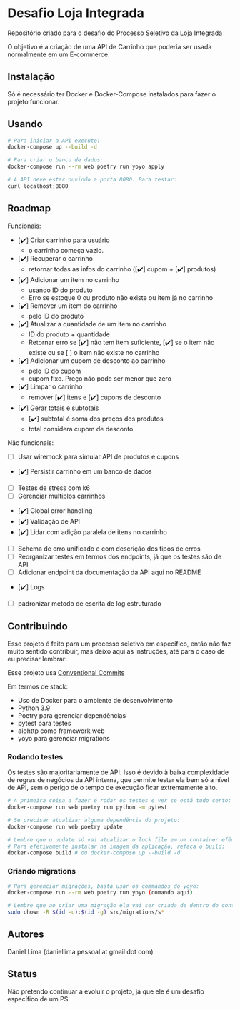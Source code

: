 # Desafio Loja Integrada
Repositório criado para o desafio do Processo Seletivo da Loja Integrada

O objetivo é a criação de uma API de Carrinho que poderia ser usada normalmente em um E-commerce.

## Instalação

Só é necessário ter Docker e Docker-Compose instalados para fazer o projeto funcionar.

## Usando

```bash
# Para iniciar a API execute:
docker-compose up --build -d

# Para criar o banco de dados:
docker-compose run --rm web poetry run yoyo apply

# A API deve estar ouvindo a porta 8080. Para testar:
curl localhost:8080
```

## Roadmap

Funcionais:
- [✔️] Criar carrinho para usuário
    - o carrinho começa vazio.
- [✔️] Recuperar o carrinho
    - retornar todas as infos do carrinho ([✔️] cupom + [✔️] produtos)
- [✔️] Adicionar um item no carrinho
    - usando ID do produto
    - Erro se estoque 0 ou produto não existe ou item já no carrinho
- [✔️] Remover um item do carrinho
    - pelo ID do produto
- [✔️] Atualizar a quantidade de um item no carrinho
    - ID do produto + quantidade
    - Retornar erro se [✔️] não tem item suficiente, [✔️] se o item não existe ou se [ ] o item não existe no carrinho
- [✔️] Adicionar um cupom de desconto ao carrinho
    - pelo ID do cupom
    - cupom fixo. Preço não pode ser menor que zero 
- [✔️] Limpar o carrinho 
    - remover [✔️] itens e [✔️] cupons de desconto
- [✔️] Gerar totais e subtotais
    - [✔️] subtotal é soma dos preços dos produtos
    - total considera cupom de desconto


Não funcionais:
- [ ] Usar wiremock para simular API de produtos e cupons
- [✔️] Persistir carrinho em um banco de dados
- [ ] Testes de stress com k6
- [ ] Gerenciar multiplos carrinhos
- [✔️] Global error handling
- [✔️] Validação de API
- [✔️] Lidar com adição paralela de itens no carrinho
- [ ] Schema de erro unificado e com descrição dos tipos de erros
- [ ] Reorganizar testes em termos dos endpoints, já que os testes são de API
- [ ] Adicionar endpoint da documentação da API aqui no README
- [✔️] Logs
- [ ] padronizar metodo de escrita de log estruturado

## Contribuindo

Esse projeto é feito para um processo seletivo em específico, então não faz muito sentido contribuir, mas deixo aqui as instruções, até para o caso de eu precisar lembrar:

Esse projeto usa [Conventional Commits](https://www.conventionalcommits.org/en/v1.0.0/)

Em termos de stack:
- Uso de Docker para o ambiente de desenvolvimento
- Python 3.9
- Poetry para gerenciar dependências
- pytest para testes
- aiohttp como framework web
- yoyo para gerenciar migrations

### Rodando testes

Os testes são majoritariamente de API. Isso é devido à baixa complexidade de regras de negócios da API interna, que permite testar ela bem só a nível de API, sem o perigo de o tempo de execução ficar extremamente alto.

```bash
# A primeira coisa a fazer é rodar os testes e ver se está tudo certo:
docker-compose run web poetry run python -m pytest 

# Se precisar atualizar alguma dependência do projeto:
docker-compose run web poetry update

# Lembre que o update só vai atualizar o lock file em um container efêmero. 
# Para efetivamente instalar na imagem da aplicação, refaça o build:
docker-compose build # ou docker-compose up --build -d
```

### Criando migrations

```bash
# Para gerenciar migrações, basta usar os commandos do yoyo:
docker-compose run --rm web poetry run yoyo (comando aqui)

# Lembre que ao criar uma migração ela vai ser criada de dentro do container, como root. Então é preciso dar permissões para seu usuário:
sudo chown -R $(id -u):$(id -g) src/migrations/s*
```

## Autores

Daniel Lima (daniellima.pessoal at gmail dot com)

## Status

Não pretendo continuar a evoluir o projeto, já que ele é um desafio específico de um PS.


